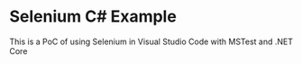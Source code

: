 # Selenium C# Example

This is a PoC of using Selenium in Visual Studio Code with MSTest and .NET Core
